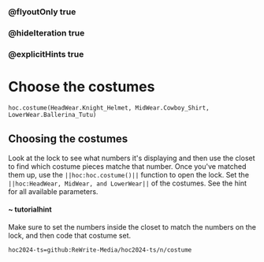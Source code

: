### @flyoutOnly true
### @hideIteration true
### @explicitHints true

# Choose the costumes

```python-template
hoc.costume(HeadWear.Knight_Helmet, MidWear.Cowboy_Shirt, LowerWear.Ballerina_Tutu)
```

## Choosing the costumes
Look at the lock to see what numbers it's displaying and then use the closet to find which costume pieces matche that number. Once you've matched them up, use the ``||hoc:hoc.costume()||`` function to open the lock. Set the ``||hoc:HeadWear, MidWear, and LowerWear||`` of the costumes. See the hint for all available parameters.

#### ~ tutorialhint
Make sure to set the numbers inside the closet to match the numbers on the lock, and then code that costume set.




```package
hoc2024-ts=github:ReWrite-Media/hoc2024-ts/n/costume
```